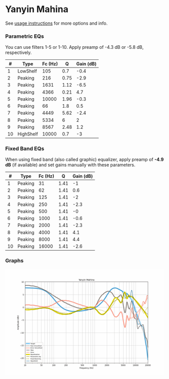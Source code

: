 # Yanyin Mahina
See [usage instructions](https://github.com/jaakkopasanen/AutoEq#usage) for more options and info.

### Parametric EQs
You can use filters 1-5 or 1-10. Apply preamp of -4.3 dB or -5.8 dB, respectively.

|   # | Type      |   Fc (Hz) |    Q |   Gain (dB) |
|-----|-----------|-----------|------|-------------|
|   1 | LowShelf  |       105 | 0.7  |        -0.4 |
|   2 | Peaking   |       216 | 0.75 |        -2.9 |
|   3 | Peaking   |      1631 | 1.12 |        -6.5 |
|   4 | Peaking   |      4366 | 0.21 |         4.7 |
|   5 | Peaking   |     10000 | 1.96 |        -0.3 |
|   6 | Peaking   |        66 | 1.8  |         0.5 |
|   7 | Peaking   |      4449 | 5.62 |        -2.4 |
|   8 | Peaking   |      5334 | 6    |         2   |
|   9 | Peaking   |      8567 | 2.48 |         1.2 |
|  10 | HighShelf |     10000 | 0.7  |        -3   |

### Fixed Band EQs
When using fixed band (also called graphic) equalizer, apply preamp of **-4.9 dB** (if available) and set gains manually with these parameters.

|   # | Type    |   Fc (Hz) |    Q |   Gain (dB) |
|-----|---------|-----------|------|-------------|
|   1 | Peaking |        31 | 1.41 |        -1   |
|   2 | Peaking |        62 | 1.41 |         0.6 |
|   3 | Peaking |       125 | 1.41 |        -2   |
|   4 | Peaking |       250 | 1.41 |        -2.3 |
|   5 | Peaking |       500 | 1.41 |        -0   |
|   6 | Peaking |      1000 | 1.41 |        -0.6 |
|   7 | Peaking |      2000 | 1.41 |        -2.3 |
|   8 | Peaking |      4000 | 1.41 |         4.1 |
|   9 | Peaking |      8000 | 1.41 |         4.4 |
|  10 | Peaking |     16000 | 1.41 |        -2.6 |

### Graphs
![](./Yanyin%20Mahina.png)

